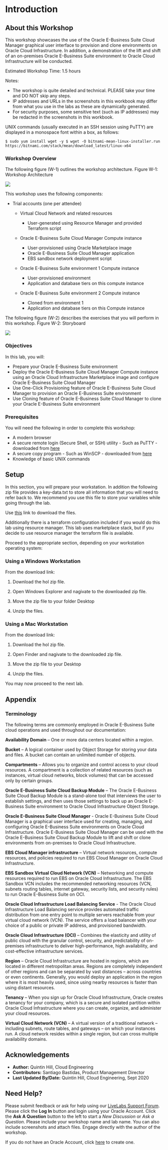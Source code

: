 # Introduction

## About this Workshop

This workshop showcases the use of the Oracle E-Business Suite Cloud Manager graphical user interface to provision and clone environments on Oracle Cloud Infrastructure. In addition, a demonstration of the lift and shift of an on-premises Oracle E-Business Suite environment to Oracle Cloud Infrastructure will be conducted.

Estimated Workshop Time: 1.5 hours

Notes:

* The workshop is quite detailed and technical. PLEASE take your time and DO NOT skip any steps.
* IP addresses and URLs in the screenshots in this workbook may differ from what you use in the labs as these are dynamically generated.
* For security purposes, some sensitive text (such as IP addresses) may be redacted in the screenshots in this workbook.

UNIX commands (usually executed in an SSH session using PuTTY) are displayed in a monospace font within a box, as follows:

```
$ sudo yum install wget -y $ wget -O bitnami-mean-linux-installer.run https://bitnami.com/stack/mean/download_latest/linux-x64
```

### Workshop Overview

The following figure (W-1) outlines the workshop architecture.
Figure W-1: Workshop Architecture

![](./images/1.png " ")

This workshop uses the following components:

* Trial accounts (one per attendee)

  - Virtual Cloud Network and related resources
    - User-generated using Resource Manager and provided Terraform script

  - Oracle E-Business Suite Cloud Manager Compute instance
    - User-provisioned using Oracle Marketplace image
    - Oracle E-Business Suite Cloud Manager application
    - EBS sandbox network deployment script

  - Oracle E-Business Suite environment 1 Compute instance
    - User-provisioned environment
    - Application and database tiers on this compute instance

  - Oracle E-Business Suite environment 2 Compute instance
    - Cloned from environment 1
    - Application and database tiers on this Compute instance

The following figure (W-2) describes the exercises that you will perform in this workshop.
Figure W-2: Storyboard

![](./images/2.png " ")

### Objectives

In this lab, you will:
* Prepare your Oracle E-Business Suite environment
* Deploy the Oracle E-Business Suite Cloud Manager Compute instance using an Oracle Cloud Infrastructure Marketplace image and configure Oracle E-Business Suite Cloud Manager
* Use One-Click Provisioning feature of Oracle E-Business Suite Cloud Manager to provision an Oracle E-Business Suite environment
* Use Cloning feature of Oracle E-Business Suite Cloud Manager to clone your Oracle E-Business Suite environment

### Prerequisites

You will need the following in order to complete this workshop:

* A modern browser
* A secure remote login (Secure Shell, or SSH) utility
        - Such as PuTTY - downloaded from [here](https://www.ssh.com/ssh/putty/download)
* A secure copy program
        - Such as WinSCP - downloaded from [here](https://winscp.net/eng/index.php)
* Knowledge of basic UNIX commands

## Setup

In this section, you will prepare your workstation. In addition the following zip file provides a key-data.txt to store all information that you will need to refer back to. We recommend you use this file to store your variables while going through the lab.

Use [this](https://objectstorage.us-ashburn-1.oraclecloud.com/p/RPRU26R15Fc4DN8Q7QzD_Z8B-vXE-OgSnlbJFvCw9GKWr6TgbyXsgyPaSQPcoRh3/n/orasenatdpltoci03/b/EBS-HOL-Files/o/ebs-hol.zip) link to download the files.

Additionally there is a terraform configuration included if you would do this lab using resource manager. This lab uses marketplace stack, but if you decide to use resource manager the terraform file is available.

Proceed to the appropriate section, depending on your workstation operating system:

### Using a Windows Workstation

From the download link:

  1. Download the hol zip file.

  2. Open Windows Explorer and nagivate to the downloaded zip file.

  3. Move the zip file to your folder Desktop

  4. Unzip the files.

### Using a Mac Workstation

From the download link:

  1. Download the hol zip file.

  2. Open Finder and nagivate to the downloaded zip file.

  3. Move the zip file to your Desktop

  4. Unzip the files.

You may now proceed to the next lab.

## Appendix
### Terminology

The following terms are commonly employed in Oracle E-Business Suite cloud operations and used throughout our documentation:

**Availability Domain** – One or more data centers located within a region.

**Bucket** – A logical container used by Object Storage for storing your data and files. A bucket can contain an unlimited number of objects.

**Compartments** – Allows you to organize and control access to your cloud resources. A compartment is a collection of related resources (such as instances, virtual cloud networks, block volumes) that can be accessed only by certain groups.

**Oracle E-Business Suite Cloud Backup Module** – The Oracle E-Business Suite Cloud Backup Module is a stand-alone tool that interviews the user to establish settings, and then uses those settings to back up an Oracle E-Business Suite environment to Oracle Cloud Infrastructure Object Storage.

**Oracle E-Business Suite Cloud Manager** - Oracle E-Business Suite Cloud Manager is a graphical user interface used for creating, managing, and configuring Oracle E-Business Suite environments on Oracle Cloud Infrastructure. Oracle E-Business Suite Cloud Manager can be used with the Oracle E-Business Suite Cloud Backup Module to lift and shift or clone environments from on-premises to Oracle Cloud Infrastructure.

**EBS Cloud Manager infrastructure** – Virtual network resources, compute resources, and policies required to run EBS Cloud Manager on Oracle Cloud Infrastructure.

**EBS Sandbox Virtual Cloud Network (VCN)** – Networking and compute resources required to run EBS on Oracle Cloud Infrastructure. The EBS Sandbox VCN includes the recommended networking resources (VCN, subnets routing tables, internet gateway, security lists, and security rules) to run Oracle E-Business Suite on OCI.

**Oracle Cloud Infrastructure Load Balancing Service** - The Oracle Cloud Infrastructure Load Balancing service provides automated traffic distribution from one entry point to multiple servers reachable from your virtual cloud network (VCN). The service offers a load balancer with your choice of a public or private IP address, and provisioned bandwidth.

**Oracle Cloud Infrastructure (OCI)** – Combines the elasticity and utility of public cloud with the granular control, security, and predictability of on-premises infrastructure to deliver high-performance, high availability, and cost-effective infrastructure services.

**Region** – Oracle Cloud Infrastructure are hosted in regions, which are located in different metropolitan areas. Regions are completely independent of other regions and can be separated by vast distances – across countries or even continents. Generally, you would deploy an application in the region where it is most heavily used, since using nearby resources is faster than using distant resources.

**Tenancy** – When you sign up for Oracle Cloud Infrastructure, Oracle creates a tenancy for your company, which is a secure and isolated partition within Oracle Cloud Infrastructure where you can create, organize, and administer your cloud resources.

**Virtual Cloud Network (VCN)** – A virtual version of a traditional network – including subnets, route tables, and gateways – on which your instances run. A cloud network resides within a single region, but can cross multiple availability domains.

## Acknowledgements

* **Author:** Quintin Hill, Cloud Engineering
* **Contributors:** Santiago Bastidas, Product Management Director
* **Last Updated By/Date:** Quintin Hill, Cloud Engineering, Sept 2020

## Need Help?
Please submit feedback or ask for help using our [LiveLabs Support Forum](https://community.oracle.com/tech/developers/categories/livelabsdiscussions). Please click the **Log In** button and login using your Oracle Account. Click the **Ask A Question** button to the left to start a *New Discussion* or *Ask a Question*.  Please include your workshop name and lab name.  You can also include screenshots and attach files.  Engage directly with the author of the workshop.

If you do not have an Oracle Account, click [here](https://profile.oracle.com/myprofile/account/create-account.jspx) to create one. 
